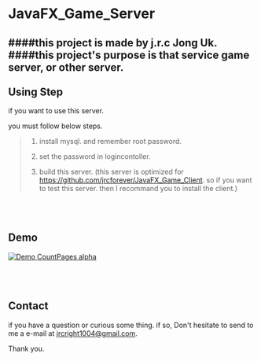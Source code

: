 # JavaFX_Game_Server
####this project is made by j.r.c Jong Uk.
####this project's purpose is that service game server, or other server.
<br></br>
Using Step
---
if you want to use this server.

you must follow below steps.

>1. install mysql. and remember root password.
>
>2. set the password in logincontoller.
>
>3. build this server. (this server is optimized for https://github.com/jrcforever/JavaFX_Game_Client. so if you want to test this server. then I recommand you to install the client.)

<br></br>
Demo
---
[![Demo CountPages alpha](https://j.gifs.com/0RN9BX.gif)](https://www.youtube.com/watch?v=FL4wDB9cNoI)

<br></br>
Contact
---
if you have a question or curious some thing. if so, Don't hesitate to send to me a e-mail at <jrcright1004@gmail.com>. 

Thank you.
